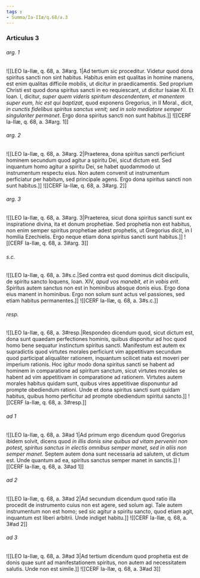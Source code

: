 ```yaml
---
tags : 
- Summa/Ia-IIæ/q.68/a.3
---
```


### Articulus 3

###### arg. 1
![[LEO Ia-IIæ, q. 68, a. 3#arg. 1|Ad tertium sic proceditur. Videtur quod dona spiritus sancti non sint habitus. Habitus enim est qualitas in homine manens, est enim qualitas difficile mobilis, ut dicitur in praedicamentis. Sed proprium Christi est quod dona spiritus sancti in eo requiescant, ut dicitur Isaiae XI. Et Ioan. I, dicitur, *super quem videris spiritum descendentem, et manentem super eum, hic est qui baptizat*, quod exponens Gregorius, in II Moral., dicit, *in cunctis fidelibus spiritus sanctus venit; sed in solo mediatore semper singulariter permanet*. Ergo dona spiritus sancti non sunt habitus.]]
![[CERF Ia-IIæ, q. 68, a. 3#arg. 1]]

###### arg. 2
![[LEO Ia-IIæ, q. 68, a. 3#arg. 2|Praeterea, dona spiritus sancti perficiunt hominem secundum quod agitur a spiritu Dei, sicut dictum est. Sed inquantum homo agitur a spiritu Dei, se habet quodammodo ut instrumentum respectu eius. Non autem convenit ut instrumentum perficiatur per habitum, sed principale agens. Ergo dona spiritus sancti non sunt habitus.]]
![[CERF Ia-IIæ, q. 68, a. 3#arg. 2]]

###### arg. 3
![[LEO Ia-IIæ, q. 68, a. 3#arg. 3|Praeterea, sicut dona spiritus sancti sunt ex inspiratione divina, ita et donum prophetiae. Sed prophetia non est habitus, non enim semper spiritus prophetiae adest prophetis, ut Gregorius dicit, in I homilia Ezechielis. Ergo neque etiam dona spiritus sancti sunt habitus.]]
![[CERF Ia-IIæ, q. 68, a. 3#arg. 3]]

###### s.c.
![[LEO Ia-IIæ, q. 68, a. 3#s.c.|Sed contra est quod dominus dicit discipulis, de spiritu sancto loquens, Ioan. XIV, *apud vos manebit, et in vobis erit*. Spiritus autem sanctus non est in hominibus absque donis eius. Ergo dona eius manent in hominibus. Ergo non solum sunt actus vel passiones, sed etiam habitus permanentes.]]
![[CERF Ia-IIæ, q. 68, a. 3#s.c.]]

###### resp.
![[LEO Ia-IIæ, q. 68, a. 3#resp.|Respondeo dicendum quod, sicut dictum est, dona sunt quaedam perfectiones hominis, quibus disponitur ad hoc quod homo bene sequatur instinctum spiritus sancti. Manifestum est autem ex supradictis quod virtutes morales perficiunt vim appetitivam secundum quod participat aliqualiter rationem, inquantum scilicet nata est moveri per imperium rationis. Hoc igitur modo dona spiritus sancti se habent ad hominem in comparatione ad spiritum sanctum, sicut virtutes morales se habent ad vim appetitivam in comparatione ad rationem. Virtutes autem morales habitus quidam sunt, quibus vires appetitivae disponuntur ad prompte obediendum rationi. Unde et dona spiritus sancti sunt quidam habitus, quibus homo perficitur ad prompte obediendum spiritui sancto.]]
![[CERF Ia-IIæ, q. 68, a. 3#resp.]]

###### ad 1
![[LEO Ia-IIæ, q. 68, a. 3#ad 1|Ad primum ergo dicendum quod Gregorius ibidem solvit, dicens quod *in illis donis sine quibus ad vitam perveniri non potest, spiritus sanctus in electis omnibus semper manet, sed in aliis non semper manet*. Septem autem dona sunt necessaria ad salutem, ut dictum est. Unde quantum ad ea, spiritus sanctus semper manet in sanctis.]]
![[CERF Ia-IIæ, q. 68, a. 3#ad 1]]

###### ad 2
![[LEO Ia-IIæ, q. 68, a. 3#ad 2|Ad secundum dicendum quod ratio illa procedit de instrumento cuius non est agere, sed solum agi. Tale autem instrumentum non est homo; sed sic agitur a spiritu sancto, quod etiam agit, inquantum est liberi arbitrii. Unde indiget habitu.]]
![[CERF Ia-IIæ, q. 68, a. 3#ad 2]]

###### ad 3
![[LEO Ia-IIæ, q. 68, a. 3#ad 3|Ad tertium dicendum quod prophetia est de donis quae sunt ad manifestationem spiritus, non autem ad necessitatem salutis. Unde non est simile.]]
![[CERF Ia-IIæ, q. 68, a. 3#ad 3]]

